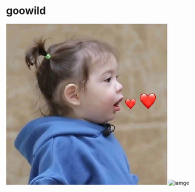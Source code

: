# goowild

![image](1.jpg)
![iamge](https://github.com/goowild/goowild.github.io/blob/master/2.jpg)


